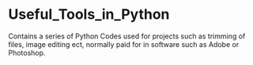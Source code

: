# Useful_Tools_in_Python
Contains a series of Python Codes used for projects such as trimming of files, image editing ect, normally paid for in software such as Adobe or Photoshop.
